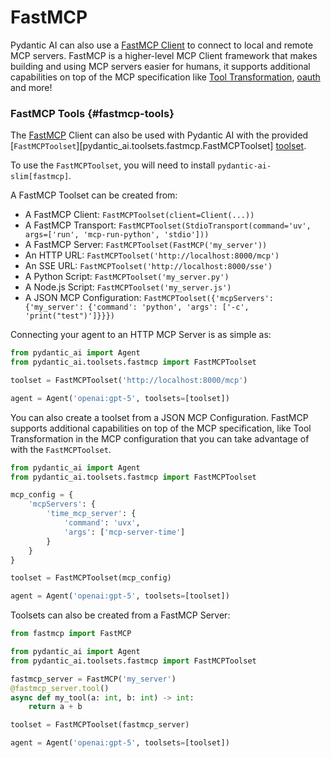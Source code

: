 # FastMCP

Pydantic AI can also use a [FastMCP Client](https://gofastmcp.com/clients/) to connect to local and remote MCP servers. FastMCP is a higher-level MCP Client framework that makes building and using MCP servers easier for humans, it supports additional capabilities on top of the MCP specification like [Tool Transformation](https://gofastmcp.com/patterns/tool-transformation), [oauth](https://gofastmcp.com/clients/auth/oauth) and more!

### FastMCP Tools {#fastmcp-tools}

The [FastMCP](https://fastmcp.dev) Client can also be used with Pydantic AI with the provided [`FastMCPToolset`][pydantic_ai.toolsets.fastmcp.FastMCPToolset] [toolset](toolsets.md).

To use the `FastMCPToolset`, you will need to install `pydantic-ai-slim[fastmcp]`.

A FastMCP Toolset can be created from:
- A FastMCP Client: `FastMCPToolset(client=Client(...))`
- A FastMCP Transport: `FastMCPToolset(StdioTransport(command='uv', args=['run', 'mcp-run-python', 'stdio']))`
- A FastMCP Server: `FastMCPToolset(FastMCP('my_server'))`
- An HTTP URL: `FastMCPToolset('http://localhost:8000/mcp')`
- An SSE URL: `FastMCPToolset('http://localhost:8000/sse')`
- A Python Script: `FastMCPToolset('my_server.py')`
- A Node.js Script: `FastMCPToolset('my_server.js')`
- A JSON MCP Configuration: `FastMCPToolset({'mcpServers': {'my_server': {'command': 'python', 'args': ['-c', 'print("test")']}}})`

Connecting your agent to an HTTP MCP Server is as simple as:

```python {test="skip"}
from pydantic_ai import Agent
from pydantic_ai.toolsets.fastmcp import FastMCPToolset

toolset = FastMCPToolset('http://localhost:8000/mcp')

agent = Agent('openai:gpt-5', toolsets=[toolset])
```

You can also create a toolset from a JSON MCP Configuration. FastMCP supports additional capabilities on top of the MCP specification, like Tool Transformation in the MCP configuration that you can take advantage of with the `FastMCPToolset`.

```python {test="skip"}
from pydantic_ai import Agent
from pydantic_ai.toolsets.fastmcp import FastMCPToolset

mcp_config = {
    'mcpServers': {
        'time_mcp_server': {
            'command': 'uvx',
            'args': ['mcp-server-time']
        }
    }
}

toolset = FastMCPToolset(mcp_config)

agent = Agent('openai:gpt-5', toolsets=[toolset])
```

Toolsets can also be created from a FastMCP Server:

```python {test="skip"}
from fastmcp import FastMCP

from pydantic_ai import Agent
from pydantic_ai.toolsets.fastmcp import FastMCPToolset

fastmcp_server = FastMCP('my_server')
@fastmcp_server.tool()
async def my_tool(a: int, b: int) -> int:
    return a + b

toolset = FastMCPToolset(fastmcp_server)

agent = Agent('openai:gpt-5', toolsets=[toolset])
```

